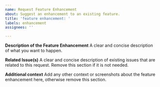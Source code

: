 ```yaml
---
name: Request Feature Enhancement
about: Suggest an enhancement to an existing feature.
title: 'feature enhancement: '
labels: enhancement
assignees: ''

---
```


**Description of the Feature Enhancement**
A clear and concise description of what you want to happen.

**Related Issue(s)**
A clear and concise description of existing issues that are related to this request. Remove this section if it is not needed.

**Additional context**
Add any other context or screenshots about the feature enhancement here, otherwise remove this section.
